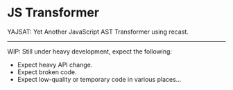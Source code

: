 JS Transformer
==============

YAJSAT: Yet Another JavaScript AST Transformer using recast.

---

WIP: Still under heavy development, expect the following:

* Expect heavy API change.
* Expect broken code.
* Expect low-quality or temporary code in various places...
